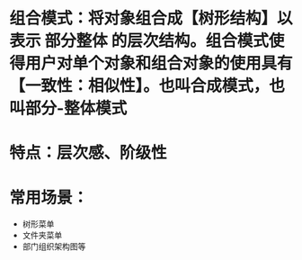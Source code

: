 # 组合模式：将对象组合成【树形结构】以表示 部分整体 的层次结构。组合模式使得用户对单个对象和组合对象的使用具有【一致性：相似性】。也叫合成模式，也叫部分-整体模式

# 特点：层次感、阶级性

# 常用场景：
- 树形菜单
- 文件夹菜单
- 部门组织架构图等